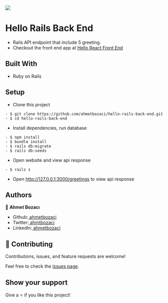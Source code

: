 ![](https://img.shields.io/badge/Microverse-blueviolet)

# Hello Rails Back End

- Rails API endpoint that include 5 greeting. 
- Checkout the front end app at [Hello React Front End](https://github.com/ahmetbozaci/hello-react-front-end)

## Built With

- Ruby on Rails


## Setup
- Clone this project
```
- $ git clone https://github.com/ahmetbozaci/hello-rails-back-end.git
- $ cd hello-rails-back-end
```
- Install dependencies, run database
```
- $ npm install
- $ bundle install
- $ rails db:migrate
- $ rails db:seeds
```
- Open website and view api response
```
- $ rails s
```
- Open http://127.0.0.1:3000/greetings to view api response

## Authors

👤 **Ahmet Bozacı**
- Github:[ ahmetbozaci](https://github.com/ahmetbozaci)
- Twitter:[ ahmtbozaci](https://twitter.com/ahmtbozaci)
- LinkedIn:[ ahmetbozaci](https://www.linkedin.com/in/ahmetbozaci/)

## 🤝 Contributing

Contributions, issues, and feature requests are welcome!

Feel free to check the [issues page](../../issues/).

## Show your support

Give a ⭐️ if you like this project!



